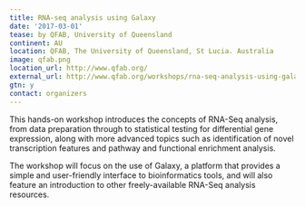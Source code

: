 ```yaml
---
title: RNA-seq analysis using Galaxy
date: '2017-03-01'
tease: by QFAB, University of Queensland
continent: AU
location: QFAB, The University of Queensland, St Lucia. Australia
image: qfab.png
location_url: http://www.qfab.org/
external_url: http://www.qfab.org/workshops/rna-seq-analysis-using-galaxy-01-mar-2017
gtn: y
contact: organizers
---
```


This hands-on workshop introduces the concepts of RNA-Seq analysis, from data preparation through to statistical testing for differential gene expression, along with more advanced topics such as identification of novel transcription features and pathway and functional enrichment analysis.

The workshop will focus on the use of Galaxy, a platform that provides a simple and user-friendly interface to bioinformatics tools, and will also feature an introduction to other freely-available RNA-Seq analysis resources.
